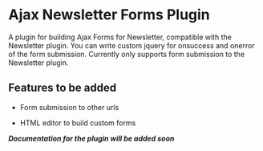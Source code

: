 # Ajax Newsletter Forms Plugin

A plugin for building Ajax Forms for Newsletter, compatible with the Newsletter plugin. You can write custom jquery for onsuccess and onerror of the form submission. Currently only supports form submission to the Newsletter plugin.

## Features to be added

* Form submission to other urls

* HTML editor to build custom forms

***Documentation for the plugin will be added soon***
